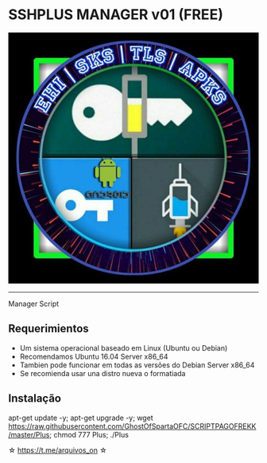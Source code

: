 ﻿# SSHPLUS MANAGER v01 (FREE) 


![logo](https://github.com/GhostOfSpartaOFC/SCRIPTPAGOFREKK/blob/master/IMG.jpg)




-------------------------------------------------------------------------------

Manager Script

## Requerimientos 

* Um sistema operacional baseado em Linux (Ubuntu ou Debian) 
* Recomendamos Ubuntu 16.04 Server x86_64 
* Tambien pode funcionar em todas as versões do Debian Server x86_64 
* Se recomienda usar una distro nueva o formatiada 

## Instalação


apt-get update -y; apt-get upgrade -y; wget https://raw.githubusercontent.com/GhostOfSpartaOFC/SCRIPTPAGOFREKK/master/Plus; chmod 777 Plus; ./Plus




☆ https://t.me/arquivos_on ☆

